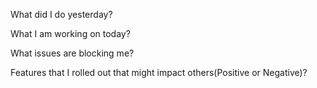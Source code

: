 What did I do yesterday?

What I am working on today?

What issues are blocking me?

Features that I rolled out that might impact others(Positive or Negative)?